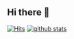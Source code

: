 ## Hi there 👋
[![Hits](https://hits.seeyoufarm.com/api/count/incr/badge.svg?url=https%3A%2F%2Fgithub.com%2FYCasternatz&count_bg=%23F88AFF&title_bg=%2390F3FF&icon=discord.svg&icon_color=%23FFFFFF&title=hits&edge_flat=false)](https://hits.seeyoufarm.com)
[![github stats](https://github-readme-stats.vercel.app/api?username={YCasternatz(string)})](https://github.com/anuraghazra/github-readme-stats)
<!--
**YCasternatz/YCasternatz** is a ✨ _special_ ✨ repository because its `README.md` (this file) appears on your GitHub profile.


Here are some ideas to get you started:

- 🔭 I’m currently working on ...
- 🌱 I’m currently learning ...
- 👯 I’m looking to collaborate on ...
- 🤔 I’m looking for help with ...
- 💬 Ask me about ...
- 📫 How to reach me: ...
- 😄 Pronouns: ...
- ⚡ Fun fact: ...
-->
